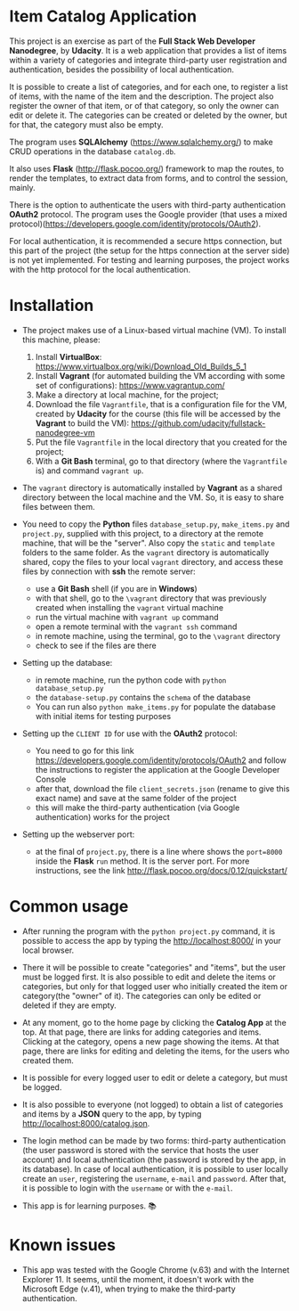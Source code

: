 # Item Catalog Application

This project is an exercise as part of the **Full Stack Web Developer Nanodegree**, by **Udacity**. It is a web application that provides a list of items within a variety of categories and integrate third-party user registration and authentication, besides the possibility of local authentication.

It is possible to create a list of categories, and for each one, to register a list of items, with the name of the item and the description. The project also register the owner of that item, or of that category, so only the owner can edit or delete it. The categories can be created or deleted by the owner, but for that, the category must also be empty.

The program uses **SQLAlchemy** (<https://www.sqlalchemy.org/>) to make CRUD operations in the database `catalog.db`.

It also uses **Flask** (<http://flask.pocoo.org/>) framework to map the routes, to render the templates, to extract data from forms, and to control the session, mainly.

There is the option to authenticate the users with third-party authentication  **OAuth2** protocol. The program uses the Google provider (that uses a mixed protocol)(<https://developers.google.com/identity/protocols/OAuth2>).

For local authentication, it is recommended a secure https connection, but this part of the project (the setup for the https connection at the server side) is not yet implemented. For testing and learning purposes, the project works with the http protocol for the local authentication.


# Installation

* The project makes use of a Linux-based virtual machine (VM). To install this machine, please:

  1. Install **VirtualBox**: <https://www.virtualbox.org/wiki/Download_Old_Builds_5_1>
  2. Install **Vagrant** (for automated building the VM according with some set of configurations): <https://www.vagrantup.com/>
  3. Make a directory at local machine, for the project;
  4. Download the file `Vagrantfile`, that is a configuration file for the VM, created by **Udacity** for the course (this file will be accessed by the **Vagrant** to build the VM):
  <https://github.com/udacity/fullstack-nanodegree-vm>
  5. Put the file `Vagrantfile` in the local directory that you created for the project;
  6. With a **Git Bash** terminal, go to that directory (where the `Vagrantfile` is) and command `vagrant up`.

* The `vagrant` directory is automatically installed by **Vagrant** as a shared directory between the local machine and the VM. So, it is easy to share files between them.

* You need to copy the **Python** files `database_setup.py`, `make_items.py` and `project.py`, supplied with this project, to a directory at the remote machine, that will be the "server". Also copy the `static` and `template` folders to the same folder. As the `vagrant` directory is automatically shared, copy the files to your local `vagrant` directory, and access these files by connection with **ssh** the remote server:

  - use a **Git Bash** shell (if you are in **Windows**)
  - with that shell, go to the `\vagrant` directory that was previously created when installing the `vagrant` virtual machine
  - run the virtual machine with `vagrant up` command
  - open a remote terminal with the `vagrant ssh` command
  - in remote machine, using the terminal, go to the `\vagrant` directory
  - check to see if the files are there

* Setting up the database:

  - in remote machine, run the python code with `python database_setup.py`
  - the `database-setup.py` contains the `schema` of the database
  - You can run also `python make_items.py` for populate the database with initial items for testing purposes

* Setting up the `CLIENT ID` for use with the **OAuth2** protocol:

  - You need to go for this link <https://developers.google.com/identity/protocols/OAuth2> and follow the instructions to register the application at the Google Developer Console
  - after that, download the file `client_secrets.json` (rename to give this exact name) and save at the same folder of the project
  - this will make the third-party authentication (via Google authentication) works for the project

* Setting up the webserver port:

  - at the final of `project.py`, there is a line where shows the `port=8000` inside the **Flask** `run` method. It is the server port. For more instructions, see the link <http://flask.pocoo.org/docs/0.12/quickstart/>


# Common usage

* After running the program with the `python project.py` command, it is possible to access the app by typing the <http://localhost:8000/> in your local browser.

* There it will be possible to create "categories" and "items", but the user must be logged first. It is also possible to edit and delete the items or categories, but only for that logged user who initially created the item or category(the "owner" of it). The categories can only be edited or deleted if they are empty.

* At any moment, go to the home page by clicking the **Catalog App** at the top. At that page, there are links for adding categories and items. Clicking at the category, opens a new page showing the items. At that page, there are links for editing and deleting the items, for the users who created them.

* It is possible for every logged user to edit or delete a category, but must be logged.

* It is also possible to everyone (not logged) to obtain a list of categories and items by a **JSON** query to the app, by typing <http://localhost:8000/catalog.json>.

* The login method can be made by two forms: third-party authentication (the user password is stored with the service that hosts the user account) and local
authentication (the password is stored by the app, in its database). In case of local authentication, it is possible to user locally create an `user`, registering the `username`, `e-mail` and `password`. After that, it is possible to login with the `username` or with the `e-mail`.

* This app is for learning purposes. :books:


# Known issues

* This app was tested with the Google Chrome (v.63) and with the Internet Explorer 11. It seems, until the moment, it doesn't work with the Microsoft Edge (v.41), when trying to make the third-party authentication.
